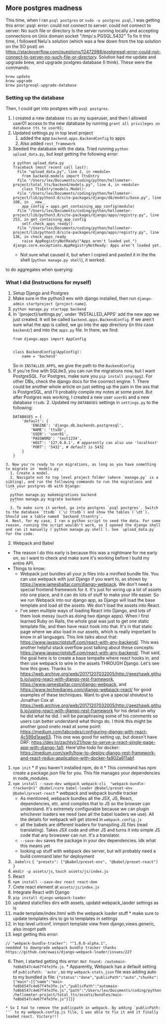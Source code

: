 ## More postgres madness
This time, when I ran `psql postgres` or `sudo -u postgres psql`, I was getting this error: psql: error: could not connect to server: could not connect to server: No such file or directory
	Is the server running locally and accepting
	connections on Unix domain socket "/tmp/.s.PGSQL.5432"
To fix it this time, I followed Nelu's solution (which was a few down from the top solution on the SO post) on https://stackoverflow.com/questions/12472988/postgresql-error-could-not-connect-to-server-no-such-file-or-directory.
Solution had me update and upgrade brew, and upgrade postgres database (I think). These were the commands:
```
brew update
brew upgrade
brew postgresql-upgrade-database
```

### Setting up the database
Then, I could get into postgres with `psql postgres`.
1. I created a new database `tts` as my superuser, and then I allowed user01 access to the new database by running `grant all privileges on database tts to user01;`
2. Updated settings.py in top level project
   1. added the app `backend.apps.BackendConfig` to apps
   2. Also added `rest_framework`
3. Seeded the database with the data. Tried running `python upload_data.py`, but kept getting the following error:
   ```
   ❯ python upload_data.py                   
   Traceback (most recent call last):
     File "upload_data.py", line 2, in <module>
       from backend.models import TtsEntry
     File "/Users/lex/Documents/coding/python/hellometer-project/total_tts/backend/models.py", line 4, in <module>
       class TtsEntry(models.Model):
     File "/Users/lex/Documents/coding/python/hellometer-project/lib/python3.8/site-packages/django/db/models/base.py", line 108, in __new__
       app_config = apps.get_containing_app_config(module)
     File "/Users/lex/Documents/coding/python/hellometer-project/lib/python3.8/site-packages/django/apps/registry.py", line 253, in get_containing_app_config
       self.check_apps_ready()
     File "/Users/lex/Documents/coding/python/hellometer-project/lib/python3.8/site-packages/django/apps/registry.py", line 136, in check_apps_ready
       raise AppRegistryNotReady("Apps aren't loaded yet.")
   django.core.exceptions.AppRegistryNotReady: Apps aren't loaded yet.
    ```
    * Not sure what caused it, but when I copied and pasted it in the the shell (`python manage.py shell`), it worked.

to do aggregates when querying:
<!-- https://micropyramid.com/blog/aggregation-in-django-minumum-and-maximum-values-from-django-model/ -->

### What I did (Instructions for myself)
1. Setup Django and Postgres
  1. Make sure in the python3 env with django installed, then run `django-admin startproject {project-name}`.
  2. `python manage.py startapp backend`
  3. In '{project}/settings.py', under 'INSTALLED_APPS' add the new app we just created. It will be called `backend.apps.BackendConfig`. If we aren't sure what the app is called, we go into the app directory (in this case `backend/`) and into the `apps.py` file. In there, we find:
      ```
      from django.apps import AppConfig


      class BackendConfig(AppConfig):
          name = 'backend'
      ```
      So in `INSTALLED_APPS`, we give the path to the `BackendConfig`
  4. If you're fine with SQLite3, you can run the migrations now, but I want PostgreSQL. For Postgres, make sure you `pip install psycopg2`. For other DBs, check the django docs for the coorrect engine.
    1. There could be another whole article on just setting up the pain in the ass that is PostgreSQL, and I'll probably compile my notes at some point. But after Postgres was working, I created a new user `user01` and a new database `ttsdb`.
    2. Updated my `DATABASES` settings in `settings.py` to the following:
      ```
      DATABASES = {
          'default': {
              'ENGINE': 'django.db.backends.postgresql',
              'NAME': 'ttsdb',
              'USER': 'user01',
              'PASSWORD': 'test1234',
              'HOST': '127.0.0.1', # apparently can also use 'localhost'
              'PORT': '5432', # default is 5432
          }
      }
      ```
    3. Now you're ready to run migrations, as long as you have something to migrate in `models.py`.
      1. Create a model.
      2. Navigate out to top level project folder (where `manage.py` is a sibling), and run the following commands to run the migrations and link your postgres db with Django:
      ```
      python manage.py makemigrations backend
      python manage.py migrate backend
      ```
      3. To make sure it worked, go into postgres `psql postgres`. Switch to the database `ttsdb` (`\c ttsdb`) and show the tables (`\dt`). Should see a table named `backend_ttsentry`.
    4. Next, for my case, I ran a python script to seed the data. For some reason, running the script wouldn't work, so I opened the django shell and ran it manually (`python manage.py shell`). See `upload_data.py` for the code.
2. Webpack and Babel
  * The reason I do this early is because this was a nightmare for me early on, so I want to check and make sure it's working before I build my entire API.
  * Things to know:
    * Webpack just bundles all your js files into a minified bundle file. You can use webpack with just Django if you want to, as shown by https://www.jamesbaltar.com/django-webpack. We don't need a special frontend framework for it. It's just for wiring up a lot of assets into one place, and it can do lots of stuff to make your life easier. So we run Webpack into our django app, as Django will load the base template and load all the assets. We don't load the assets into React.
    * I've seen multiple ways of loading React into Django, and lots of them look messy (such as doing two django apps). When I first learned Ruby on Rails, the whole goal was just to get one static template file, and then have react hook into that. It's in that static page where we also load in our assets, which is really important to know in all languages. This link talks about that: https://www.javascriptstuff.com/react-with-any-backend/. This was another helpful stack overflow post talking about these concepts: https://www.javascriptstuff.com/react-with-any-backend/. That said, the goal here is to create a base tempalte where react hooks in, and then use webpack to wire in the assets THROUGH Django. Let's see how this goes. Thanks to https://web.archive.org/web/20171207032005/http://geezhawk.github.io/using-react-with-django-rest-framework, https://www.jamesbaltar.com/django-webpack, and https://www.techiediaries.com/django-webpack-react/ for good examples of these techniques. Want to give a special shoutout to Jonathan Cox at https://web.archive.org/web/20171207032005/http://geezhawk.github.io/using-react-with-django-rest-framework for his detail on why he did what he did. I will be paraphrasing some of his comments so users can better understand what things do. I think this might be another good oneto read at some point: https://medium.com/labcodes/configuring-django-with-react-4c599d1eae63. This one was good for setting up, but doesn't have DRF: https://dev.to/zachtylr21/how-to-serve-a-react-single-page-app-with-django-1a1l. Here'sthe todo for docker: https://medium.com/swlh/how-to-deploy-django-rest-framework-and-react-redux-application-with-docker-fa902a611abf.
  1. `npm init`
    * if you haven't installed npm, do it
    * This command has npm create a package.json file for you. This file manages your dependencies in node_modules.
  2. `npm install --save-dev webpack webpack-cli  "webpack-bundle-tracker@<1" @babel/core babel-loader @babel/preset-env @babel/preset-react`
    * webpack and webpack bundle tracker
      * As mentioned, webpack bundles all the JSX, JS, React, dependencies, etc. amd compiles that to JS so the browser can understand. It's extremely configurable because we can plugin whichever loaders we need (see all the babel loaders we use). All the details for webpack will get stored in `webpack.config.js`
      * all the babels are different loaders for transpiling JS files (read translating). Takes JSX code and other JS and turns it into simple JS code that any browswer can run. It's a translator.
      * `--save-dev` saves the package in your dev dependencies. Idk what this means yet
      * looking up stuff with webpack dev server, but will probably need a build command later for deployment
  3. `.babelrc`
    `{ "presets": ["@babel/preset-env", "@babel/preset-react"] }`
  3. `mkdir -p assets/js`, `touch assets/js/index.js`
3. React
  1. `npm install --save-dev react react-dom`
  2. Crete react element at `assets/js/index.js`
4. Integrate React with Django
  1. `pip install django-webpack-loader`
  2. updated staticfiles dirs with assets, updatd webpack_laoder settings as is
  3. made template/index.html with the webpack loader stuff
    * make sure to update templates dirs to go to templates in settings
  4. in top level urlconf, inmport template view from django,views.generic, also imoprt path
  5. kept getting this error: 


    // "webpack-bundle-tracker": "^1.0.0-alpha.1",
    needded to downgrade webpack bundle tracker thanks https://github.com/owais/django-webpack-loader/issues/227
  6. Then, I started getting this error: `Not Found: /automain-fe8b6547c4e67f4fe3fe.js`.
    * Apparently, Webpack has a default setting of `publicPath: 'auto'`, so my `webpack-stats.json` file was adding auto to my bundled js file:
    ```
    {"status":"done","publicPath":"auto","chunks":{"main":[{"name":"main-fe8b6547c4e67f4fe3fe.js","publicPath":"automain-fe8b6547c4e67f4fe3fe.js","path":"/Users/lex/Documents/coding/python/hellometer-project/total_tts/assets/bundles/main-fe8b6547c4e67f4fe3fe.js"}]}}
    ```

    * So I had to remove the publicpath in webpack. By adding `publicPath: ''` to my webpack.config.js file, I was able to fix it and it finally loaded react. Victory!!!